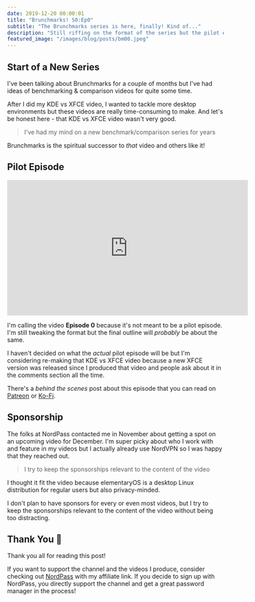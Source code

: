 ```yaml
---
date: 2019-12-20 00:00:01
title: "Brunchmarks! S0:Ep0"
subtitle: "The Brunchmarks series is here, finally! Kind of..."
description: "Still riffing on the format of the series but the pilot episode will probably follow this general outline"
featured_image: "/images/blog/posts/bm00.jpeg"
---
```


## Start of a New Series

I've been talking about Brunchmarks for a couple of months but I've had ideas of benchmarking & comparison videos for quite some time.

After I did my KDE vs XFCE video, I wanted to tackle more desktop environments but these videos are really time-consuming to make. And let's be honest here - that KDE vs XFCE video wasn't very good.

> I've had my mind on a new benchmark/comparison series for years

Brunchmarks is the spiritual successor to *that* video and others like it!

## Pilot Episode

<iframe width="560" height="315" src="https://www.youtube.com/embed/TsE0iKudc58" frameborder="0" allow="accelerometer; autoplay; encrypted-media; gyroscope; picture-in-picture" allowfullscreen></iframe>

I'm calling the video **Episode 0** because it's not meant to be a pilot episode. I'm still tweaking the format but the final outline will *probably* be about the same.

I haven't decided on what the *actual* pilot episode will be but I'm considering re-making that KDE vs XFCE video because a new XFCE version was released since I produced that video and people ask about it in the comments section all the time.

There's a _behind the scenes_ post about this episode that you can read on [Patreon](https://www.patreon.com/posts/32505674) or [Ko-Fi](https://ko-fi.com/post/Brunchmarks---Behind-The-Scenes-Episode-0-V7V11AQJ1).

## Sponsorship

The folks at NordPass contacted me in November about getting a spot on an upcoming video for December. I'm super picky about who I work with and feature in my videos but I actually already use NordVPN so I was happy that they reached out.

> I try to keep the sponsorships relevant to the content of the video

I thought it fit the video because elementaryOS is a desktop Linux distribution for regular users but also privacy-minded.

I don't plan to have sponsors for every or even most videos, but I try to keep the sponsorships relevant to the content of the video without being too distracting.

## Thank You 🚀

Thank you all for reading this post!

If you want to support the channel and the videos I produce, consider checking out [NordPass](https://nordpass.com/egee) with my affiliate link. If you decide to sign up with NordPass, you directly support the channel and get a great password manager in the process!
